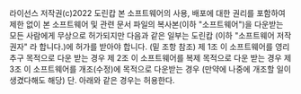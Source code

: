라이선스
저작권(c)2022 도린캅
본 소프트웨어의 사용, 배포에 대한 권리를 포함하여 제한 없이 본 소프트웨어 및 관련 문서 파일의 복사본(이하 "소프트웨어")을 다운받는 모든 사람에게 무상으로 허가되지만 다음과 같은 일부는 도린캅 (이하 "소프트웨어 저작권자" 라 합니다.)에 허가를 받아야 합니다. (밑 조항 참조)
제 1조 이 소프트웨어를 영리 추구 목적으로 다운 받는 경우
제 2조 이 소프트웨어를 복제 목적으로 다운 받는 경우
제 3조 이 소프트웨어를 개조(수정)에 목적으로 다운받는 경우 (만약에 나중에 개조할 일이 생겼다해도 해당)
단. 아래와 같은 경우는 허용한다.
